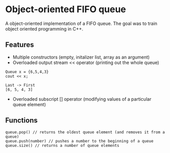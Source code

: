 # Object-oriented FIFO queue
A object-oriented implementation of a FIFO queue. The goal was to train object oriented programming in C++.
## Features
* Multiple constructors (empty, initalizer list, array as an argument)
* Overloaded output stream << operator (printing out the whole queue)
```
Queue x = {6,5,4,3}
cout << x;

Last -> First
[6, 5, 4, 3]
```
* Overloaded subscript [] operator (modifying values of a particular queue element)
## Functions
```
queue.pop() // returns the oldest queue element (and removes it from a queue)
queue.push(number) // pushes a number to the beginning of a queue
queue.size() // returns a number of queue elements
```